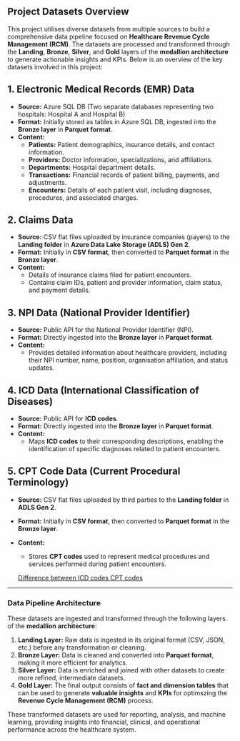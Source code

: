 ## Project Datasets Overview

This project utilises diverse datasets from multiple sources to build a comprehensive data pipeline focused on **Healthcare Revenue Cycle Management (RCM)**. The datasets are processed and transformed through the **Landing**, **Bronze**, **Silver**, and **Gold** layers of the **medallion architecture** to generate actionable insights and KPIs. Below is an overview of the key datasets involved in this project:

## **1. Electronic Medical Records (EMR) Data**
- **Source:** Azure SQL DB (Two separate databases representing two hospitals: Hospital A and Hospital B)
- **Format:** Initially stored as tables in Azure SQL DB, ingested into the **Bronze layer** in **Parquet format**.
- **Content:**
  - **Patients:** Patient demographics, insurance details, and contact information.
  - **Providers:** Doctor information, specializations, and affiliations.
  - **Departments:** Hospital department details.
  - **Transactions:** Financial records of patient billing, payments, and adjustments.
  - **Encounters:** Details of each patient visit, including diagnoses, procedures, and associated charges.

## **2. Claims Data**
- **Source:** CSV flat files uploaded by insurance companies (payers) to the **Landing folder** in **Azure Data Lake Storage (ADLS) Gen 2**.
- **Format:** Initially in **CSV format**, then converted to **Parquet format** in the **Bronze layer**.
- **Content:** 
  - Details of insurance claims filed for patient encounters.
  - Contains claim IDs, patient and provider information, claim status, and payment details.

## **3. NPI Data (National Provider Identifier)**
- **Source:** Public API for the National Provider Identifier (NPI).
- **Format:** Directly ingested into the **Bronze layer** in **Parquet format**.
- **Content:** 
  - Provides detailed information about healthcare providers, including their NPI number, name, position, organisation affiliation, and status updates.

## **4. ICD Data (International Classification of Diseases)**
- **Source:** Public API for **ICD codes**.
- **Format:** Directly ingested into the **Bronze layer** in **Parquet format**.
- **Content:** 
  - Maps **ICD codes** to their corresponding descriptions, enabling the identification of specific diagnoses related to patient encounters.

## **5. CPT Code Data (Current Procedural Terminology)**
- **Source:** CSV flat files uploaded by third parties to the **Landing folder** in **ADLS Gen 2**.
- **Format:** Initially in **CSV format**, then converted to **Parquet format** in the **Bronze layer**.
- **Content:**
  - Stores **CPT codes** used to represent medical procedures and services performed during patient encounters.

  [Difference between ICD codes CPT codes](https://www.simplepractice.com/blog/icd-codes-and-cpt-codes/)
---

### **Data Pipeline Architecture**
These datasets are ingested and transformed through the following layers of the **medallion architecture**:

1. **Landing Layer:** Raw data is ingested in its original format (CSV, JSON, etc.) before any transformation or cleaning.
2. **Bronze Layer:** Data is cleaned and converted into **Parquet format**, making it more efficient for analytics.
3. **Silver Layer:** Data is enriched and joined with other datasets to create more refined, intermediate datasets.
4. **Gold Layer:** The final output consists of **fact and dimension tables** that can be used to generate **valuable insights** and **KPIs** for optimszing the **Revenue Cycle Management (RCM)** process.

These transformed datasets are used for reporting, analysis, and machine learning, providing insights into financial, clinical, and operational performance across the healthcare system.
